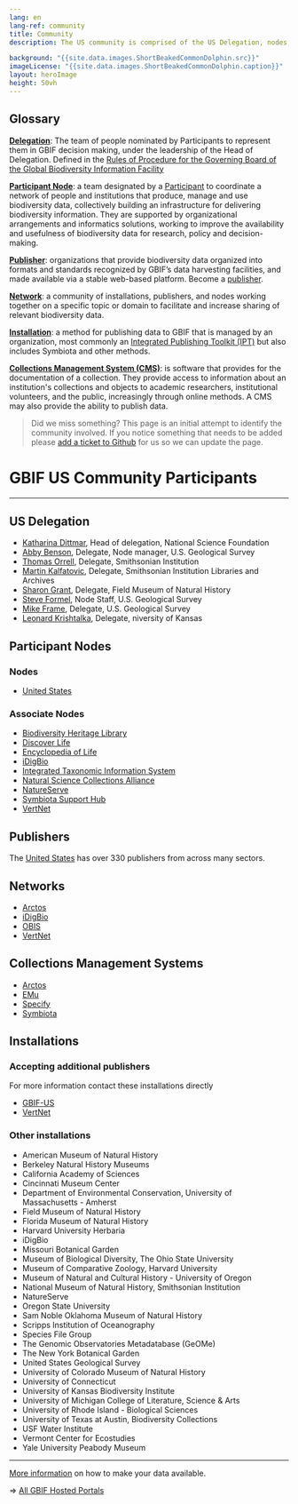 ```yaml
---
lang: en
lang-ref: community
title: Community
description: The US community is comprised of the US Delegation, nodes, publishers, installations, and networks working together to manage and use biodiversity data. It represents a subset of the GBIF North America community and focuses on matters that are specific to the United States.

background: "{{site.data.images.ShortBeakedCommonDolphin.src}}"
imageLicense: "{{site.data.images.ShortBeakedCommonDolphin.caption}}"
layout: heroImage
height: 50vh
---
```


## Glossary
[**Delegation**](#delegation): The team of people nominated by Participants to represent them in GBIF decision making, under the leadership of the Head of Delegation. Defined in the [Rules of Procedure for the Governing Board of the Global Biodiversity Information Facility](https://www.gbif.org/document/80667/rules-of-procedure-of-the-gbif-governing-board)

[**Participant Node**](#nodes): a team designated by a [Participant](https://www.gbif.org/the-gbif-network#:~:text=The%20Participant%20network,open%20access%20to%20biodiversity%20data) to coordinate a network of people and institutions that produce, manage and use biodiversity data, collectively building an infrastructure for delivering biodiversity information. They are supported by organizational arrangements and informatics solutions, working to improve the availability and usefulness of biodiversity data for research, policy and decision-making.   

[**Publisher**](#publishers): organizations that provide biodiversity data organized into formats and standards recognized by GBIF’s data harvesting facilities, and made available via a stable web-based platform. Become a [publisher](https://www.gbif.org/become-a-publisher).   

[**Network**](#networks): a community of installations, publishers, and nodes working together on a specific topic or domain to facilitate and increase sharing of relevant biodiversity data. 

[**Installation**](#installations): a method for publishing data to GBIF that is managed by an organization, most commonly an [Integrated Publishing Toolkit (IPT)](https://www.gbif.org/ipt) but also includes Symbiota and other methods.    

[**Collections Management System (CMS)**](#cms): is software that provides for the documentation of a collection. They provide access to information about an institution's collections and objects to academic researchers, institutional volunteers, and the public, increasingly through online methods. A CMS may also provide the ability to publish data.


> Did we miss something? This page is an initial attempt to identify the community involved. If you notice something that needs to be added please [add a ticket to Github](https://github.com/gbif/hp-bison/issues) for us so we can update the page.


# GBIF US Community Participants 
------------------------------
<a name="delegation"></a>

## US Delegation

- [Katharina Dittmar](https://www.gbif.org/contact-us/directory?personId=4369), Head of delegation, National Science Foundation
- [Abby Benson](https://www.gbif.org/contact-us/directory?personId=4029), Delegate, Node manager, U.S. Geological Survey
- [Thomas Orrell](https://www.gbif.org/contact-us/directory?personId=138), Delegate, Smithsonian Institution
- [Martin Kalfatovic](https://www.gbif.org/contact-us/directory?personId=3706), Delegate, Smithsonian Institution Libraries and Archives
- [Sharon Grant](https://www.gbif.org/contact-us/directory?personId=4318), Delegate, Field Museum of Natural History
- [Steve Formel](https://www.gbif.org/contact-us/directory?personId=4368), Node Staff, U.S. Geological Survey
- [Mike Frame](https://www.gbif.org/contact-us/directory?personId=78), Delegate, U.S. Geological Survey
- [Leonard Krishtalka](https://www.gbif.org/contact-us/directory?personId=880), Delegate, niversity of Kansas

<a name="nodes"></a>Participant Nodes
------------
### Nodes
- [United States](https://www.gbif.org/country/US/summary)

### Associate Nodes
- [Biodiversity Heritage Library](https://www.gbif.org/participant/366)
- [Discover Life](https://www.gbif.org/participant/289)
- [Encyclopedia of Life](https://www.gbif.org/participant/291)
- [iDigBio](https://www.gbif.org/participant/375)
- [Integrated Taxonomic Information System](https://www.gbif.org/participant/295)
- [Natural Science Collections Alliance](https://www.gbif.org/participant/301)
- [NatureServe](https://www.gbif.org/participant/302)
- [Symbiota Support Hub](https://www.gbif.org/participant/429)
- [VertNet](https://www.gbif.org/participant/361)

<a name="publishers"></a>Publishers
------------
The [United States](https://www.gbif.org/publisher/search?country=US) has over 330 publishers 
from across many sectors.

<a name="networks"></a>Networks
------------
- [Arctos](https://www.gbif.org/network/1f2c0cbe-40df-43f6-ba07-e76133e78c31)
- [iDigBio](https://www.idigbio.org/)
- [OBIS](https://www.gbif.org/network/2b7c7b4f-4d4f-40d3-94de-c28b6fa054a6)
- [VertNet](http://www.vertnet.org/)

<a name="cms"></a>Collections Management Systems
------------
- [Arctos](https://arctosdb.org/)
- [EMu](https://www.axiell.com/solutions/product/emu/)
- [Specify](https://www.specifysoftware.org/)
- [Symbiota](https://symbiota.org/)

<a name="installations"></a>Installations
------------
### Accepting additional publishers
For more information contact these installations directly
- [GBIF-US](https://bison.usgs.gov/ipt/)
- [VertNet](http://ipt.vertnet.org:8080/ipt/)

### Other installations
- American Museum of Natural History
- Berkeley Natural History Museums
- California Academy of Sciences
- Cincinnati Museum Center
- Department of Environmental Conservation, University of Massachusetts - Amherst
- Field Museum of Natural History
- Florida Museum of Natural History
- Harvard University Herbaria
- iDigBio
- Missouri Botanical Garden
- Museum of Biological Diversity, The Ohio State University
- Museum of Comparative Zoology, Harvard University
- Museum of Natural and Cultural History - University of Oregon
- National Museum of Natural History, Smithsonian Institution
- NatureServe
- Oregon State University
- Sam Noble Oklahoma Museum of Natural History
- Scripps Institution of Oceanography
- Species File Group
- The Genomic Observatories Metadatabase (GeOMe)
- The New York Botanical Garden
- United States Geological Survey
- University of Colorado Museum of Natural History
- University of Connecticut
- University of Kansas Biodiversity Institute
- University of Michigan College of Literature, Science & Arts
- University of Rhode Island - Biological Sciences
- University of Texas at Austin, Biodiversity Collections
- USF Water Institute
- Vermont Center for Ecostudies
- Yale University Peabody Museum

------
[More information](https://data-blog.gbif.org/post/installations-and-hosting-solutions-explained/) on how to make your data available.

=> [All GBIF Hosted Portals](https://dev.gbif.org/hosted-portals.html)    